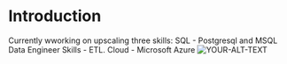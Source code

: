 # Introduction
Currently wworking on upscaling three skills:
SQL - Postgresql and MSQL
Data Engineer Skills - ETL.
Cloud - Microsoft Azure
<picture>
 <source media="(prefers-color-scheme: dark)" srcset="YOUR-DARKMODE-IMAGE">
 <source media="(prefers-color-scheme: light)" srcset="YOUR-LIGHTMODE-IMAGE">
 <img alt="YOUR-ALT-TEXT" src="YOUR-DEFAULT-IMAGE">
</picture>
